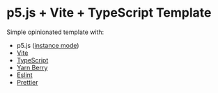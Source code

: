 # p5.js + Vite + TypeScript Template

Simple opinionated template with:

-   p5.js ([instance mode](https://p5js.org/examples/instance-mode-instantiation.html))
-   [Vite](https://vitejs.dev/)
-   [TypeScript](https://www.typescriptlang.org/)
-   [Yarn Berry](https://github.com/yarnpkg/berry?msclkid=f4dbd9fecde211ec9acc2464e2ed5b35)
-   [Eslint](https://eslint.org/)
-   [Prettier](https://prettier.io/)
